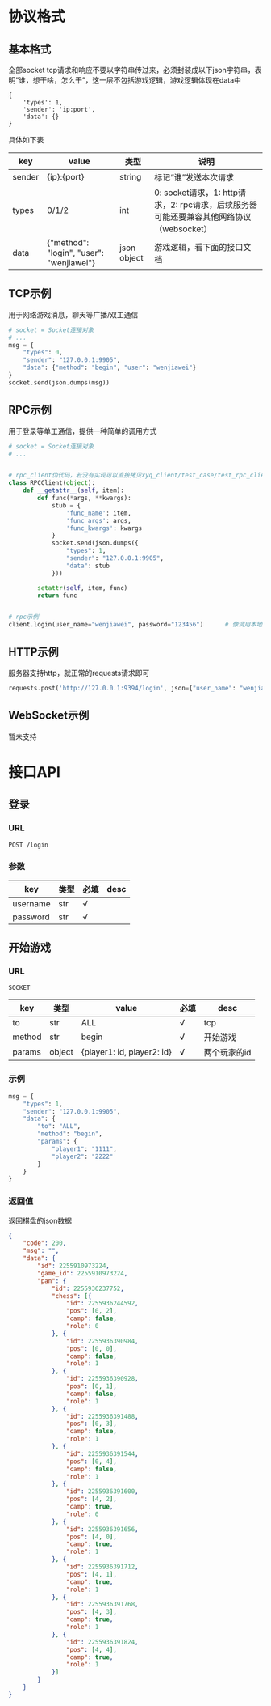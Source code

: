 # 协议格式

## 基本格式

全部socket tcp请求和响应不要以字符串传过来，必须封装成以下json字符串，表明“谁，想干啥，怎么干”，这一层不包括游戏逻辑，游戏逻辑体现在data中

```
{
    'types': 1,
    'sender': 'ip:port',
    'data': {}
}
```

具体如下表

| key    | value                                    | 类型        | 说明                                                                                    |
| ------ | ---------------------------------------- | ----------- | --------------------------------------------------------------------------------------- |
| sender | {ip}:{port}                              | string      | 标记“谁”发送本次请求                                                                  |
| types  | 0/1/2                                    | int         | 0: socket请求，1: http请求，2: rpc请求，后续服务器可能还要兼容其他网络协议（websocket） |
| data   | {"method": "login", "user": "wenjiawei"} | json object | 游戏逻辑，看下面的接口文档                                                              |

## TCP示例

用于网络游戏消息，聊天等广播/双工通信

```python
# socket = Socket连接对象
# ...
msg = {
    "types": 0,
    "sender": "127.0.0.1:9905",
    "data": {"method": "begin", "user": "wenjiawei"}
}
socket.send(json.dumps(msg))
```

## RPC示例

用于登录等单工通信，提供一种简单的调用方式

```python
# socket = Socket连接对象
# ...


# rpc_client伪代码，若没有实现可以直接拷贝xyq_client/test_case/test_rpc_client
class RPCClient(object):
    def __getattr__(self, item):
        def func(*args, **kwargs):
            stub = {
                'func_name': item,
                'func_args': args,
                'func_kwargs': kwargs
            }
            socket.send(json.dumps({
                "types": 1,
                "sender": "127.0.0.1:9905",
                "data": stub
            }))

        setattr(self, item, func)
        return func


# rpc示例
client.login(user_name="wenjiawei", password="123456")		# 像调用本地方法一样请求了服务器的login接口
```

## HTTP示例

服务器支持http，就正常的requests请求即可

```python
requests.post('http://127.0.0.1:9394/login', json={"user_name": "wenjiawei", "password": "123456"})
```

## WebSocket示例

暂未支持

# 接口API

## 登录

### URL

`POST /login`

### 参数

| key      | 类型 | 必填 | desc |
| -------- | ---- | ---- | ---- |
| username | str  | √   |      |
| password | str  | √   |      |

## 开始游戏

### URL

`SOCKET`

| key    | 类型   | value                      | 必填 | desc         |
| ------ | ------ | -------------------------- | ---- | ------------ |
| to     | str    | ALL                        | √   | tcp          |
| method | str    | begin                      | √   | 开始游戏     |
| params | object | {player1: id, player2: id} | √   | 两个玩家的id |

### 示例

```python
msg = {
    "types": 1,
    "sender": "127.0.0.1:9905",
    "data": {
        "to": "ALL",
        "method": "begin",
        "params": {
            "player1": "1111",
            "player2": "2222"
        }
    }
}
```

### 返回值

返回棋盘的json数据

```json
{
    "code": 200,
    "msg": "",
    "data": {
        "id": 2255910973224,
        "game_id": 2255910973224,
        "pan": {
            "id": 2255936237752,
            "chess": [{
                "id": 2255936244592,
                "pos": [0, 2],
                "camp": false,
                "role": 0
            }, {
                "id": 2255936390984,
                "pos": [0, 0],
                "camp": false,
                "role": 1
            }, {
                "id": 2255936390928,
                "pos": [0, 1],
                "camp": false,
                "role": 1
            }, {
                "id": 2255936391488,
                "pos": [0, 3],
                "camp": false,
                "role": 1
            }, {
                "id": 2255936391544,
                "pos": [0, 4],
                "camp": false,
                "role": 1
            }, {
                "id": 2255936391600,
                "pos": [4, 2],
                "camp": true,
                "role": 0
            }, {
                "id": 2255936391656,
                "pos": [4, 0],
                "camp": true,
                "role": 1
            }, {
                "id": 2255936391712,
                "pos": [4, 1],
                "camp": true,
                "role": 1
            }, {
                "id": 2255936391768,
                "pos": [4, 3],
                "camp": true,
                "role": 1
            }, {
                "id": 2255936391824,
                "pos": [4, 4],
                "camp": true,
                "role": 1
            }]
        }
    }
}
```
